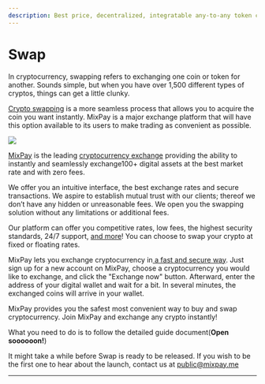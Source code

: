 ```yaml
---
description: Best price, decentralized, integratable any-to-any token conversion.
---
```


# Swap

In cryptocurrency, swapping refers to exchanging one coin or token for another. Sounds simple, but when you have over 1,500 different types of cryptos, things can get a little clunky.

[Crypto swapping](why-to-swap.md) is a more seamless process that allows you to acquire the coin you want instantly. MixPay is a major exchange platform that will have this option available to its users to make trading as convenient as possible.&#x20;

![](https://s2.loli.net/2022/02/24/7QxpEgHq4JGBCLz.png)

[MixPay](../../about-us/more-about-mixpay.md) is the leading [cryptocurrency exchange](what-are-cryptocurrency-exchanges.md) providing the ability to instantly and seamlessly exchange100+ digital assets at the best market rate and with zero fees.

We offer you an intuitive interface, the best exchange rates and secure transactions. We aspire to establish mutual trust with our clients; thereof we don’t have any hidden or unreasonable fees. We open you the swapping solution without any limitations or additional fees.

Our platform can offer you competitive rates, low fees, the highest security standards, 24/7 support, [and more](why-to-swap-via-mixpay.md)! You can choose to swap your crypto at fixed or floating rates.&#x20;

MixPay lets you exchange cryptocurrency in[ a fast and secure way](how-to-exchange-cryptocurrency.md). Just sign up for a new account on MixPay, choose a cryptocurrency you would like to exchange, and click the "Exchange now" button. Afterward, enter the address of your digital wallet and wait for a bit. In several minutes, the exchanged coins will arrive in your wallet.

MixPay provides you the safest most convenient way to buy and swap cryptocurrency. Join MixPay and exchange any crypto instantly!

What you need to do is to follow the detailed guide document(**Open soooooon!**)

It might take a while before Swap is ready to be released. If you wish to be the first one to hear about the launch, contact us at [public@mixpay.me](mailto:public@mixpay.me)

****

​
